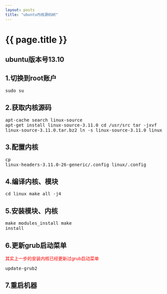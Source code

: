 ```yaml
---
layout: posts
title: "ubuntu内核源码树"
---
```

# {{ page.title }}
## ubuntu版本号13.10
## 1.切换到root账户
<xmp class="prettyprint linenums">sudo su</xmp>
## 2.获取内核源码
<xmp class="prettyprint linenums">apt-cache search linux-source
apt-get install linux-source-3.11.0
cd /usr/src
tar -jxvf linux-source-3.11.0.tar.bz2
ln -s linux-source-3.11.0 linux</xmp>
## 3.配置内核
<xmp class="prettyprint linenums">cp linux-headers-3.11.0-26-generic/.config linux/.config</xmp>
## 4.编译内核、模块
<xmp class="prettyprint linenums">cd linux
make all -j4</xmp>
## 5.安装模块、内核
<xmp class="prettyprint linenums">make modules_install
make install</xmp>
## 6.更新grub启动菜单
<font style="color: red; font-size: 14px;">其实上一步的安装内核已经更新过grub启动菜单</font>
<xmp class="prettyprint linenums">update-grub2</xmp>
## 7.重启机器
